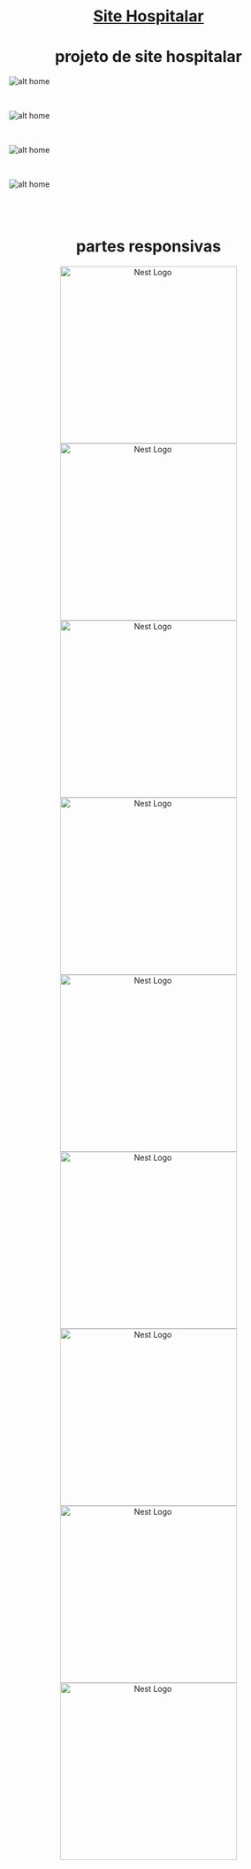  <a target="_blank" href="https://site-hospitalar.vercel.app/" ><h1 align="center">Site Hospitalar</h1></a>
 
<p align="center">

 <h1 align="center">projeto de site hospitalar</h1>

![alt home](./assets/readme/img1.png) 

<br>

![alt home](./assets/readme/img2.png)

<br>

![alt home](./assets/readme/img3.png)

<br>

![alt home](./assets/readme/img4.png) 

</p>

<br><br>

<h1 align="center"> partes responsivas </h1>

<p align="center">
  <img src="./assets/readme/mob1.png" width="320" alt="Nest Logo" />
  <br>
   <img src="./assets/readme/mob2.png" width="320" alt="Nest Logo" />
   <br>
    <img src="./assets/readme/mob3.png" width="320" alt="Nest Logo" />
    <br>
   <img src="./assets/readme/mob4.png" width="320" alt="Nest Logo" />
   <br>
   <img src="./assets/readme/mob5.png" width="320" alt="Nest Logo" />
  <br>
   <img src="./assets/readme/mob6.png" width="320" alt="Nest Logo" />
   <br>
    <img src="./assets/readme/mob7.png" width="320" alt="Nest Logo" />
    <br>
   <img src="./assets/readme/mob8.png" width="320" alt="Nest Logo" />
   <br>
   <img src="./assets/readme/mob9.png" width="320" alt="Nest Logo" />

</p> 

